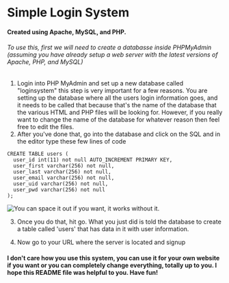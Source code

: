 
# Simple Login System
#### Created using Apache, MySQL, and PHP.

###### To use this, first we will need to create a databasse inside PHPMyAdmin (assuming you have already setup a web server with the latest versions of Apache, PHP, and MySQL)

1. Login into PHP MyAdmin and set up a new database called "loginsystem" this step is very important for a few reasons. You are setting up the database where all the users login information goes, and it needs to be called that because that's the name of the database that the various HTML and PHP files will be looking for. However, if you really want to change the name of the database for whatever reason then feel free to edit the files.
2. After you've done that, go into the database and click on the SQL and in the editor type these few lines of code 
```
CREATE TABLE users (
  user_id int(11) not null AUTO_INCREMENT PRIMARY KEY,
  user_first varchar(256) not null,
  user_last varchar(256) not null,
  user_email varchar(256) not null,
  user_uid varchar(256) not null,
  user_pwd varchar(256) not null
);
```

![You can space it out if you want, it works without it.](https://i.imgur.com/1olPDe9.png)


3. Once you do that, hit go. What you just did is told the database to create a table called 'users' that has data in it with user information.

4. Now go to your URL where the server is located and signup

#### I don't care how you use this system, you can use it for your own website if you want or you can completely change everything, totally up to you. I hope this README file was helpful to you. Have fun!
